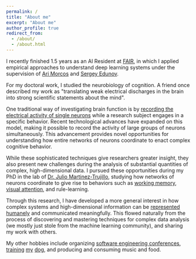 ```yaml
---
permalink: /
title: "About me"
excerpt: "About me"
author_profile: true
redirect_from:
  - /about/
  - /about.html
---
```


I recently finished 1.5 years as an AI Resident at [FAIR](https://ai.facebook.com/), in which I applied empirical approaches to understand deep learning systems under the supervision of [Ari Morcos](http://www.arimorcos.com/) and [Sergey Edunov](https://scholar.google.com/citations?user=5w7uYrIAAAAJ&hl=en).

For my doctoral work, I studied the neurobiology of cognition. A friend once described my work as "translating weak electrical discharges in the brain into strong scientific statements about the mind".

One traditional way of investigating brain function is by [recording the electrical activity of single neurons](https://en.wikipedia.org/wiki/Single-unit_recording) while a research subject engages in a specific behavior. Recent technological advances have expanded on this model, making it possible to record the activity of large groups of neurons simultaneously. This advancement provides novel opportunities for understanding how entire networks of neurons coordinate to enact complex cognitive behavior.

While these sophisticated techniques give researchers greater insight, they also present new challenges during the analysis of substantial quantities of complex, high-dimensional data. I pursued these opportunities during my PhD in the lab of [Dr. Julio Martinez-Trujillo](http://martinezlab.robarts.ca/), studying how networks of neurons coordinate to give rise to behaviors such as [working memory](https://en.wikipedia.org/wiki/Working_memory), [visual attention](https://en.wikipedia.org/wiki/Attention), and rule-learning.

Through this research, I have developed a more general interest in how complex systems and high-dimensional information can be [represented humanely](http://worrydream.com/#!/TheHumaneRepresentationOfThoughtTalk) and communicated meaningfully. This flowed naturally from the process of discovering and mastering techniques for complex data analysis (we mostly just stole from the machine learning community), and sharing my work with others.

My other hobbies include organizing [software engineering conferences](https://en.wikipedia.org/wiki/Canadian_University_Software_Engineering_Conference#CUSEC_2012:_Turing_Complete,_January_19%E2%80%9323,_2012_Montreal,_Quebec), [training](/images/cloe_balancing_rice_cake.jpg) [my](/images/clobertasaurus.jpg) [dog](/images/queenest_bean_of_the_good_girls.jpg), and producing and consuming music and food.
